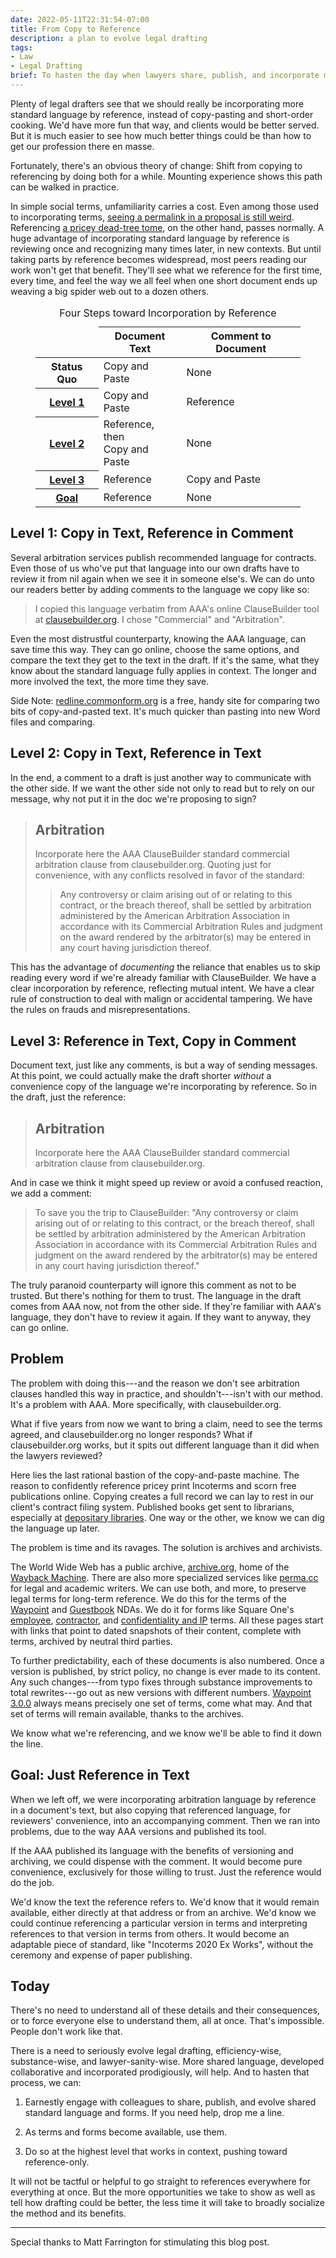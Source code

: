 ```yaml
---
date: 2022-05-11T22:31:54-07:00
title: From Copy to Reference
description: a plan to evolve legal drafting
tags:
- Law
- Legal Drafting
brief: To hasten the day when lawyers share, publish, and incorporate more from standards, combine incorporation by reference with copy-and-paste today.
---
```


Plenty of legal drafters see that we should really be incorporating more standard language by reference, instead of copy-pasting and short-order cooking.  We'd have more fun that way, and clients would be better served.  But it is much easier to see how much better things could be than how to get our profession there en masse.

Fortunately, there's an obvious theory of change: Shift from copying to referencing by doing both for a while.  Mounting experience shows this path can be walked in practice.

In simple social terms, unfamiliarity carries a cost.  Even among those used to incorporating terms, [seeing a permalink in a proposal is still weird](https://squareoneforms.com/employee/2e2u#confidentiality-and-intellectual-property).  Referencing [a pricey dead-tree tome](https://2go.iccwbo.org/incoterms-2020-eng-config+book_version-Book/), on the other hand, passes normally.  A huge advantage of incorporating standard language by reference is reviewing once and recognizing many times later, in new contexts.  But until taking parts by reference becomes widespread, most peers reading our work won't get that benefit.  They'll see what we reference for the first time, every time, and feel the way we all feel when one short document ends up weaving a big spider web out to a dozen others.

<figure>
<table>
  <caption>Four Steps toward Incorporation by Reference</caption>
  <thead>
    <tr><td></td><th>Document Text</th><th>Comment to Document</th></tr>
  </thead>
  <tbody>
    <tr><th>Status Quo</th><td>Copy and Paste</td><td>None</td></tr>
    <tr>
      <th><a href="#level-1">Level 1</a></th>
      <td>Copy and Paste</td>
      <td>Reference</td>
    </tr>
    <tr>
      <th><a href="#level-2">Level 2</a></th>
      <td>Reference, then<br>Copy and Paste</td>
      <td>None</td>
    </tr>
    <tr>
      <th><a href="#level-3">Level 3</a></th>
      <td>Reference</td>
      <td>Copy and Paste</td>
    </tr>
    <tr>
      <th><a href="#goal">Goal</a></th>
      <td>Reference</td>
      <td>None</td>
    </tr>
  </tbody>
</table>
</figure>

<h2 id="level-1">Level 1: Copy in Text, Reference in Comment</h2>

Several arbitration services publish recommended language for contracts.  Even those of us who've put that language into our own drafts have to review it from nil again when we see it in someone else's.   We can do unto our readers better by adding comments to the language we copy like so:

> I copied this language verbatim from AAA's online ClauseBuilder tool at [clausebuilder.org](https://www.clausebuilder.org).  I chose "Commercial" and "Arbitration".

Even the most distrustful counterparty, knowing the AAA language, can save time this way.  They can go online, choose the same options, and compare the text they get to the text in the draft.  If it's the same, what they know about the standard language fully applies in context.  The longer and more involved the text, the more time they save.

Side Note: [redline.commonform.org](https://redline.commonform.org/) is a free, handy site for comparing two bits of copy-and-pasted text.  It's much quicker than pasting into new Word files and comparing.

<h2 id="level-2">Level 2: Copy in Text, Reference in Text</h2>

In the end, a comment to a draft is just another way to communicate with the other side.  If we want the other side not only to read but to rely on our message, why not put it in the doc we're proposing to sign?

> ## Arbitration
>
> Incorporate here the AAA ClauseBuilder standard commercial arbitration clause from clausebuilder.org.  Quoting just for convenience, with any conflicts resolved in favor of the standard:
>
> > Any controversy or claim arising out of or relating to this contract, or the breach thereof, shall be settled by arbitration administered by the American Arbitration Association in accordance with its Commercial Arbitration Rules and judgment on the award rendered by the arbitrator(s) may be entered in any court having jurisdiction thereof.

This has the advantage of _documenting_ the reliance that enables us to skip reading every word if we're already familiar with ClauseBuilder.  We have a clear incorporation by reference, reflecting mutual intent.  We have a clear rule of construction to deal with malign or accidental tampering.  We have the rules on frauds and misrepresentations.

<h2 id="level-3">Level 3: Reference in Text, Copy in Comment</h2>

Document text, just like any comments, is but a way of sending messages.  At this point, we could actually make the draft shorter _without_ a convenience copy of the language we're incorporating by reference.  So in the draft, just the reference:

> ## Arbitration
>
> Incorporate here the AAA ClauseBuilder standard commercial arbitration clause from clausebuilder.org.

And in case we think it might speed up review or avoid a confused reaction, we add a comment:

> To save you the trip to ClauseBuilder: "Any controversy or claim arising out of or relating to this contract, or the breach thereof, shall be settled by arbitration administered by the American Arbitration Association in accordance with its Commercial Arbitration Rules and judgment on the award rendered by the arbitrator(s) may be entered in any court having jurisdiction thereof."

The truly paranoid counterparty will ignore this comment as not to be trusted.  But there's nothing for them to trust.  The language in the draft comes from AAA now, not from the other side.  If they're familiar with AAA's language, they don't have to review it again.  If they want to anyway, they can go online.

## Problem

The problem with doing this---and the reason we don't see arbitration clauses handled this way in practice, and shouldn't---isn't with our method.  It's a problem with AAA.  More specifically, with clausebuilder.org.

What if five years from now we want to bring a claim, need to see the terms agreed, and clausebuilder.org no longer responds?  What if clausebuilder.org works, but it spits out different language than it did when the lawyers reviewed?

Here lies the last rational bastion of the copy-and-paste machine.  The reason to confidently reference pricey print Incoterms and scorn free publications online.  Copying creates a full record we can lay to rest in our client's contract filing system.  Published books get sent to librarians, especially at [depositary libraries](https://en.wikipedia.org/wiki/Legal_deposit).  One way or the other, we know we can dig the language up later.

The problem is time and its ravages.  The solution is archives and archivists.

The World Wide Web has a public archive, [archive.org](https://www.archive.org), home of the [Wayback Machine](http://wayback.archive.org/).  There are also more specialized services like [perma.cc](https://perma.cc) for legal and academic writers.  We can use both, and more, to preserve legal terms for long-term reference.  We do this for the terms of the [Waypoint](https://waypointnda.com/3.0.0) and [Guestbook](https://guestbooknda.com/1.0.0) NDAs.  We do it for forms like Square One's [employee](https://squareoneforms.com/employee/2e2u), [contractor](https://squareoneforms.com/contractor/2e2u), and [confidentiality and IP](https://squareoneforms.com/confidentiality-ip/2e2u) terms.  All these pages start with links that point to dated snapshots of their content, complete with terms, archived by neutral third parties.

To further predictability, each of these documents is also numbered.  Once a version is published, by strict policy, no change is ever made to its content.  Any such changes---from typo fixes through substance improvements to total rewrites---go out as new versions with different numbers.  [Waypoint 3.0.0](https://waypointnda.com/3.0.0) always means precisely one set of terms, come what may.  And that set of terms will remain available, thanks to the archives.

We know what we're referencing, and we know we'll be able to find it down the line.

<h2 id="goal">Goal: Just Reference in Text</h2>

When we left off, we were incorporating arbitration language by reference in a document's text, but also copying that referenced language, for reviewers' convenience, into an accompanying comment.  Then we ran into problems, due to the way AAA versions and published its tool.

If the AAA published its language with the benefits of versioning and archiving, we could dispense with the comment.  It would become pure convenience, exclusively for those willing to trust.  Just the reference would do the job.

We'd know the text the reference refers to.  We'd know that it would remain available, either directly at that address or from an archive.  We'd know we could continue referencing a particular version in terms and interpreting references to that version in terms from others.  It would become an adaptable piece of standard, like "Incoterms 2020 Ex Works", without the ceremony and expense of paper publishing.

## Today

There's no need to understand all of these details and their consequences, or to force everyone else to understand them, all at once.  That's impossible.  People don't work like that.

There is a need to seriously evolve legal drafting, efficiency-wise, substance-wise, and lawyer-sanity-wise.  More shared language, developed collaborative and incorporated prodigiously, will help.  And to hasten that process, we can:

1.  Earnestly engage with colleagues to share, publish, and evolve shared standard language and forms.  If you need help, drop me a line.

2.  As terms and forms become available, use them.

3.  Do so at the highest level that works in context, pushing toward reference-only.

It will not be tactful or helpful to go straight to references everywhere for everything at once.  But the more opportunities we take to show as well as tell how drafting could be better, the less time it will take to broadly socialize the method and its benefits.

---

Special thanks to Matt Farrington for stimulating this blog post.
